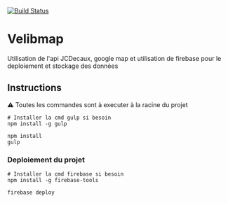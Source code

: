 [![Build Status](https://travis-ci.org/manugorre/velibmap.svg?branch=master)](https://travis-ci.org/manugorre/velibmap)

# Velibmap

Utilisation de l'api JCDecaux, google map et utilisation de firebase pour le deploiement et stockage des données

## Instructions
:warning: Toutes les commandes sont à executer à la racine du projet


```shell
# Installer la cmd gulp si besoin
npm install -g gulp

npm install
gulp
```

### Deploiement du projet
```shell
# Installer la cmd firebase si besoin
npm install -g firebase-tools

firebase deploy
```

